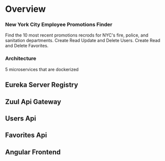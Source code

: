 # Overview

<!-- ### New York City Search Engine -->
### New York City Employee Promotions Finder

Find the 10 most recent promotions recrods for NYC's fire, police, and sanitation departments.
Create Read Update and Delete Users. Create Read and Delete Favorites. 

### Architecture 

5 microservices that are dockerized

## Eureka Server Registry
## Zuul Api Gateway
## Users Api
## Favorites Api
## Angular Frontend




<!-- The City of New York has a data API they would like to add a front-end to. `The API`
handles the ability to search for keywords or limit results you will be making
requests to this `API` and displaying it's results. On top of a front-end, the City
would also like the ability to save and manage User information (without any need for authentication).

The city has requested proposals for a solution to their problem. Your assignment is to build and execute on a solution, from proposal through delivery.

This is the current site, use this as your jump off point:
https://a856-cityrecord.nyc.gov/


API Docs:

- https://dev.socrata.com/foundry/data.cityofnewyork.us/buex-bi6w
- https://dev.socrata.com/

API endpoints

- https://data.cityofnewyork.us/resource/buex-bi6w.json
- https://data.cityofnewyork.us/City-Government/City-Record-Online/dg92-zbpx/data


# Requirements

Your proposal must include (using this template):
- A description of the problem that the client has presented
- At least two personas of your users
- A clear problem statement from each persona
- What business problem are you trying to solve? Why do I need technology to solve this problem?
- Clearly present the technical requirements of solving the business problem
- A solution for a microservices solution
- Wireframes that demonstrate what the solution will look like
- How the microservices solution will solve the companies problem
- Defend your decision to build microservices rather than a monolith.
- Include an external case study that demonstrates a similar problem/solution -->


<!-- ****proposal***** -->
<!-- problem - The client is in need of a frontend ui with the ability to search promotion rates, limit  the results to 10 and order by the effective date of the promotion. The client would also like to create and manage user data

Joe, 41, M a policeman wants to find out what kind of promotions he can look forward to in the police department
Angela, 31, F is thinking about applying to the fire department and wants to know what the promotion rate looks like 

business problem - recruiting and retaining employees
why tech - cheap and efficient way for people to find out 

requirements - 1. a frontend that makes api calls and displays the results clearly. 
            2. a backend that manages User data. 

solution - create a JavaScript frontend and have a users api micro service that manages user information. Having a micro service will make it easy to manage if we need to add another service. 
This will allow users to create accounts and look up city records swiftly. 

A monolith would require more work to add services down the line. 
Seattle has implemented a similar solution  -->









<!-- Overall, your app must:
- Consist of a back-end and front-end application
- Have clean, maintainable code
- Contain at least one `feature` and `unit test` on the front-end or back-end, using the appropriate libraries.

### Back-end

- Use Spring to add a new Users service. You will need to add an API gateway and service discovery to direct traffic between the existing API and your new service.
- Create a Database to `view`, `save`, `update`, and `delete` records.

### Front-end:

- Build a SPA with Angular
- Communicate with your back-end API in order to manage User information
- Use components for reusable elements
- End to End UI tests

# Bonuses

- Build high-fidelity prototypes with a tool such as Figma or Sketch.
- Move your Flyway migrations into their own Docker container
- Style it up!
- Deploy your app to the cloud
- Include the ability to access data with API keys using some form of authentication.

# Deliverables (turned in on Schoology)
- A Proposal deck including:
    - The problem that the client has presented
    - User personas
    - Problem statements
    - Statement of the business problem
    - Technical requirements and implementation plan
    - Data to back up your solution
- Your code, hosted on Github with:
    - At least 30 commits
    - A `README.md` file containing (at least):
        - What the application is
        - How to start the app
        - How to run the tests
- A set of User Stories, hosted on Trello (or an equivalent tool)
    - You must actually USE your user stories, not simply write them at the beginning and leave them behind.
    - Make sure your Trello board is PUBLIC before turning in. --> 
